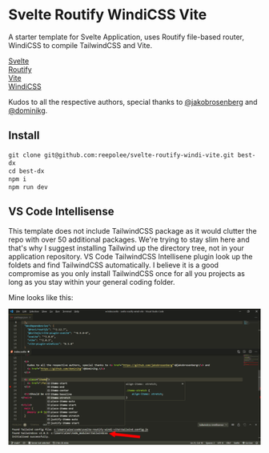 # Svelte Routify WindiCSS Vite

A starter template for Svelte Application, uses Routify file-based router, WindiCSS to compile TailwindCSS and Vite.

[Svelte](https://svelte.dev)  
[Routify](https://routify.dev)  
[Vite](https://vitejs.dev)  
[WindiCSS](https://windicss.netlify.app)

Kudos to all the respective authors, special thanks to [@jakobrosenberg](https://github.com/jakobrosenberg) and [@dominikg](https://github.com/dominikg).

## Install

```
git clone git@github.com:reepolee/svelte-routify-windi-vite.git best-dx
cd best-dx
npm i
npm run dev
```

## VS Code Intellisense

This template does not include TailwindCSS package as it would clutter the repo with over 50 additional packages. We're trying to stay slim here and that's why I suggest installing Tailwind up the directory tree, not in your application repository. VS Code TailwindCSS Intellisene plugin look up the foldets and find TailwindCSS automatically. I believe it is a good compromise as you only install TailwindCSS once for all you projects as long as you stay within your general coding folder.

Mine looks like this:

![Intellisense](/vscode-tailwindcss-intellisense-for-windicss.png)
